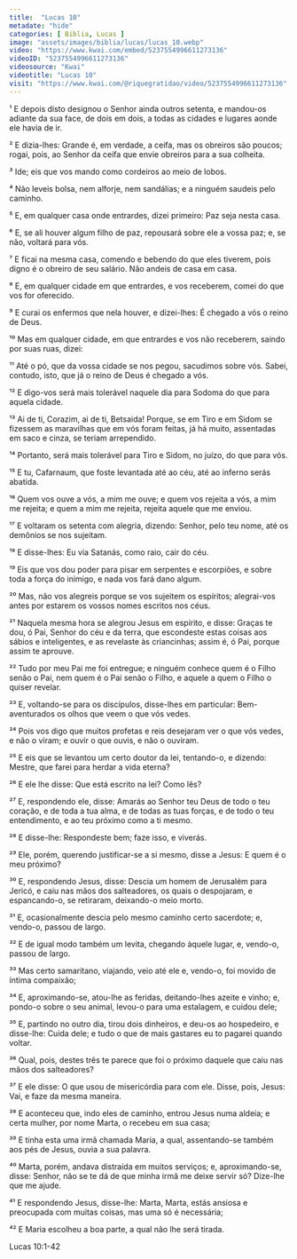 ```yaml
---
title:  "Lucas 10"
metadate: "hide"
categories: [ Biblia, Lucas ]
image: "assets/images/biblia/lucas/lucas_10.webp"
video: "https://www.kwai.com/embed/5237554996611273136"
videoID: "5237554996611273136"
videosource: "Kwai"
videotitle: "Lucas 10"
visit: "https://www.kwai.com/@riquegratidao/video/5237554996611273136"
---
```



¹ E depois disto designou o Senhor ainda outros setenta, e mandou-os adiante da sua face, de dois em dois, a todas as cidades e lugares aonde ele havia de ir.

² E dizia-lhes: Grande é, em verdade, a ceifa, mas os obreiros são poucos; rogai, pois, ao Senhor da ceifa que envie obreiros para a sua colheita.

³ Ide; eis que vos mando como cordeiros ao meio de lobos.

⁴ Não leveis bolsa, nem alforje, nem sandálias; e a ninguém saudeis pelo caminho.

⁵ E, em qualquer casa onde entrardes, dizei primeiro: Paz seja nesta casa.

⁶ E, se ali houver algum filho de paz, repousará sobre ele a vossa paz; e, se não, voltará para vós.

⁷ E ficai na mesma casa, comendo e bebendo do que eles tiverem, pois digno é o obreiro de seu salário. Não andeis de casa em casa.

⁸ E, em qualquer cidade em que entrardes, e vos receberem, comei do que vos for oferecido.

⁹ E curai os enfermos que nela houver, e dizei-lhes: É chegado a vós o reino de Deus.

¹⁰ Mas em qualquer cidade, em que entrardes e vos não receberem, saindo por suas ruas, dizei:

¹¹ Até o pó, que da vossa cidade se nos pegou, sacudimos sobre vós. Sabei, contudo, isto, que já o reino de Deus é chegado a vós.

¹² E digo-vos será mais tolerável naquele dia para Sodoma do que para aquela cidade.

¹³ Ai de ti, Corazim, ai de ti, Betsaida! Porque, se em Tiro e em Sidom se fizessem as maravilhas que em vós foram feitas, já há muito, assentadas em saco e cinza, se teriam arrependido.

¹⁴ Portanto, será mais tolerável para Tiro e Sidom, no juízo, do que para vós.

¹⁵ E tu, Cafarnaum, que foste levantada até ao céu, até ao inferno serás abatida.

¹⁶ Quem vos ouve a vós, a mim me ouve; e quem vos rejeita a vós, a mim me rejeita; e quem a mim me rejeita, rejeita aquele que me enviou.

¹⁷ E voltaram os setenta com alegria, dizendo: Senhor, pelo teu nome, até os demônios se nos sujeitam.

¹⁸ E disse-lhes: Eu via Satanás, como raio, cair do céu.

¹⁹ Eis que vos dou poder para pisar em serpentes e escorpiões, e sobre toda a força do inimigo, e nada vos fará dano algum.

²⁰ Mas, não vos alegreis porque se vos sujeitem os espíritos; alegrai-vos antes por estarem os vossos nomes escritos nos céus.

²¹ Naquela mesma hora se alegrou Jesus em espírito, e disse: Graças te dou, ó Pai, Senhor do céu e da terra, que escondeste estas coisas aos sábios e inteligentes, e as revelaste às criancinhas; assim é, ó Pai, porque assim te aprouve.

²² Tudo por meu Pai me foi entregue; e ninguém conhece quem é o Filho senão o Pai, nem quem é o Pai senão o Filho, e aquele a quem o Filho o quiser revelar.

²³ E, voltando-se para os discípulos, disse-lhes em particular: Bem-aventurados os olhos que veem o que vós vedes.

²⁴ Pois vos digo que muitos profetas e reis desejaram ver o que vós vedes, e não o viram; e ouvir o que ouvis, e não o ouviram.

²⁵ E eis que se levantou um certo doutor da lei, tentando-o, e dizendo: Mestre, que farei para herdar a vida eterna?

²⁶ E ele lhe disse: Que está escrito na lei? Como lês?

²⁷ E, respondendo ele, disse: Amarás ao Senhor teu Deus de todo o teu coração, e de toda a tua alma, e de todas as tuas forças, e de todo o teu entendimento, e ao teu próximo como a ti mesmo.

²⁸ E disse-lhe: Respondeste bem; faze isso, e viverás.

²⁹ Ele, porém, querendo justificar-se a si mesmo, disse a Jesus: E quem é o meu próximo?

³⁰ E, respondendo Jesus, disse: Descia um homem de Jerusalém para Jericó, e caiu nas mãos dos salteadores, os quais o despojaram, e espancando-o, se retiraram, deixando-o meio morto.

³¹ E, ocasionalmente descia pelo mesmo caminho certo sacerdote; e, vendo-o, passou de largo.

³² E de igual modo também um levita, chegando àquele lugar, e, vendo-o, passou de largo.

³³ Mas certo samaritano, viajando, veio até ele e, vendo-o, foi movido de íntima compaixão;

³⁴ E, aproximando-se, atou-lhe as feridas, deitando-lhes azeite e vinho; e, pondo-o sobre o seu animal, levou-o para uma estalagem, e cuidou dele;

³⁵ E, partindo no outro dia, tirou dois dinheiros, e deu-os ao hospedeiro, e disse-lhe: Cuida dele; e tudo o que de mais gastares eu to pagarei quando voltar.

³⁶ Qual, pois, destes três te parece que foi o próximo daquele que caiu nas mãos dos salteadores?

³⁷ E ele disse: O que usou de misericórdia para com ele. Disse, pois, Jesus: Vai, e faze da mesma maneira.

³⁸ E aconteceu que, indo eles de caminho, entrou Jesus numa aldeia; e certa mulher, por nome Marta, o recebeu em sua casa;

³⁹ E tinha esta uma irmã chamada Maria, a qual, assentando-se também aos pés de Jesus, ouvia a sua palavra.

⁴⁰ Marta, porém, andava distraída em muitos serviços; e, aproximando-se, disse: Senhor, não se te dá de que minha irmã me deixe servir só? Dize-lhe que me ajude.

⁴¹ E respondendo Jesus, disse-lhe: Marta, Marta, estás ansiosa e preocupada com muitas coisas, mas uma só é necessária;

⁴² E Maria escolheu a boa parte, a qual não lhe será tirada. 



Lucas 10:1-42
